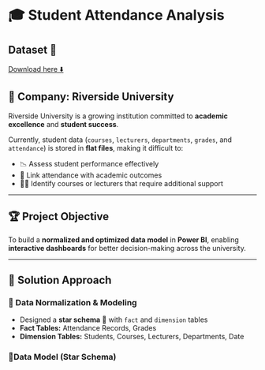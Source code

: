 # 🎓 Student Attendance Analysis

## Dataset 📂 
<a href="https://github.com/cephard/StudentAttendanceAnalysis/blob/main/University%20Performance%20Dataset.xlsx">Download here ⬇️</a>


## 📌 Company: Riverside University
Riverside University is a growing institution committed to **academic excellence** and **student success**.  

Currently, student data (`courses`, `lecturers`, `departments`, `grades`, and `attendance`) is stored in **flat files**, making it difficult to:  
- 📉 Assess student performance effectively  
- 🔗 Link attendance with academic outcomes  
- 🧑‍🏫 Identify courses or lecturers that require additional support  

---

## 🏆 Project Objective
To build a **normalized and optimized data model** in **Power BI**, enabling **interactive dashboards** for better decision-making across the university.  

---

## 📐 Solution Approach

### 🔹 Data Normalization & Modeling
- Designed a **star schema** 🌟 with `fact` and `dimension` tables  
- **Fact Tables:** Attendance Records, Grades  
- **Dimension Tables:** Students, Courses, Lecturers, Departments, Date  

### 🔹Data Model (Star Schema)

